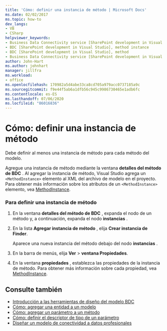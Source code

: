 ```yaml
---
title: 'Cómo: definir una instancia de método | Microsoft Docs'
ms.date: 02/02/2017
ms.topic: how-to
dev_langs:
- VB
- CSharp
helpviewer_keywords:
- Business Data Connectivity service [SharePoint development in Visual Studio], method instance
- BDC [SharePoint development in Visual Studio], method instance
- BDC [SharePoint development in Visual Studio], method
- Business Data Connectivity service [SharePoint development in Visual Studio], method
author: John-Hart
ms.author: johnhart
manager: jillfra
ms.workload:
- office
ms.openlocfilehash: 170982a5d4abe33ca8cd705a979acc0737185a9c
ms.sourcegitcommit: f9e44f5ab6a1dfb56c945c9986730465e1adb6fc
ms.contentlocale: es-ES
ms.lasthandoff: 07/06/2020
ms.locfileid: "86016836"
---
```

# <a name="how-to-define-a-method-instance"></a>Cómo: definir una instancia de método
  Debe definir al menos una instancia de método para cada método del modelo.

 Agregue una instancia de método mediante la ventana **detalles del método de BDC** . Al agregar la instancia de método, Visual Studio agrega un `<MethodInstance>` elemento al XML del archivo de modelo en el proyecto. Para obtener más información sobre los atributos de un `<MethodInstance>` elemento, vea [MethodInstance](/previous-versions/office/developer/sharepoint-2010/ee556838(v=office.14)).

### <a name="to-define-a-method-instance"></a>Para definir una instancia de método

1. En la ventana **detalles del método de BDC** , expanda el nodo de un método y, a continuación, expanda el nodo **instancias** .

2. En la lista **Agregar instancia de método** , elija **Crear instancia de Finder**.

     Aparece una nueva instancia del método debajo del nodo **instancias** .

3. En la barra de menús, elija **Ver**  >  **ventana Propiedades**.

4. En la ventana **propiedades** , establezca las propiedades de la instancia de método. Para obtener más información sobre cada propiedad, vea [MethodInstance](/previous-versions/office/developer/sharepoint-2010/ee556838(v=office.14)).

## <a name="see-also"></a>Consulte también
- [Introducción a las herramientas de diseño del modelo BDC](../sharepoint/bdc-model-design-tools-overview.md)
- [Cómo: agregar una entidad a un modelo](../sharepoint/how-to-add-an-entity-to-a-model.md)
- [Cómo: agregar un parámetro a un método](../sharepoint/how-to-add-a-parameter-to-a-method.md)
- [Cómo: definir el descriptor de tipo de un parámetro](../sharepoint/how-to-define-the-type-descriptor-of-a-parameter.md)
- [Diseñar un modelo de conectividad a datos profesionales](../sharepoint/designing-a-business-data-connectivity-model.md)
